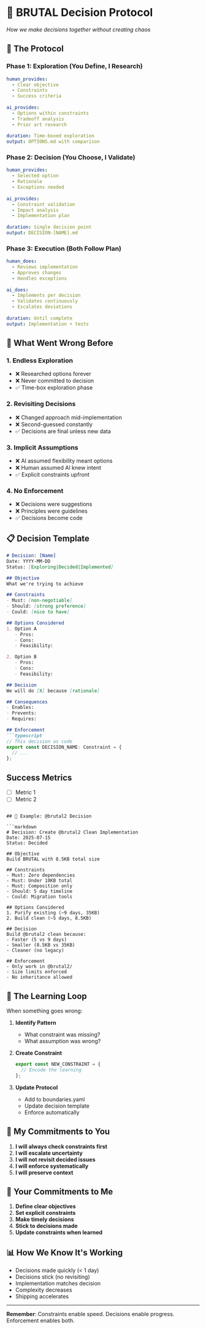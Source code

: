 # 🤝 BRUTAL Decision Protocol
*How we make decisions together without creating chaos*

## 🎯 The Protocol

### Phase 1: Exploration (You Define, I Research)
```yaml
human_provides:
  - Clear objective
  - Constraints
  - Success criteria
  
ai_provides:
  - Options within constraints
  - Tradeoff analysis
  - Prior art research
  
duration: Time-boxed exploration
output: OPTIONS.md with comparison
```

### Phase 2: Decision (You Choose, I Validate)
```yaml
human_provides:
  - Selected option
  - Rationale
  - Exceptions needed
  
ai_provides:
  - Constraint validation
  - Impact analysis
  - Implementation plan
  
duration: Single decision point
output: DECISION-[NAME].md
```

### Phase 3: Execution (Both Follow Plan)
```yaml
human_does:
  - Reviews implementation
  - Approves changes
  - Handles exceptions
  
ai_does:
  - Implements per decision
  - Validates continuously  
  - Escalates deviations
  
duration: Until complete
output: Implementation + tests
```

## 🚫 What Went Wrong Before

### 1. **Endless Exploration**
- ❌ Researched options forever
- ❌ Never committed to decision
- ✅ Time-box exploration phase

### 2. **Revisiting Decisions**
- ❌ Changed approach mid-implementation
- ❌ Second-guessed constantly
- ✅ Decisions are final unless new data

### 3. **Implicit Assumptions**
- ❌ AI assumed flexibility meant options
- ❌ Human assumed AI knew intent
- ✅ Explicit constraints upfront

### 4. **No Enforcement**
- ❌ Decisions were suggestions
- ❌ Principles were guidelines
- ✅ Decisions become code

## 📋 Decision Template

```markdown
# Decision: [Name]
Date: YYYY-MM-DD
Status: [Exploring|Decided|Implemented]

## Objective
What we're trying to achieve

## Constraints
- Must: [non-negotiable]
- Should: [strong preference]
- Could: [nice to have]

## Options Considered
1. Option A
   - Pros:
   - Cons:
   - Feasibility:

2. Option B
   - Pros:
   - Cons:
   - Feasibility:

## Decision
We will do [X] because [rationale]

## Consequences
- Enables:
- Prevents:
- Requires:

## Enforcement
```typescript
// This decision as code
export const DECISION_NAME: Constraint = {
  // ...
};
```

## Success Metrics
- [ ] Metric 1
- [ ] Metric 2
```

## 🎯 Example: @brutal2 Decision

```markdown
# Decision: Create @brutal2 Clean Implementation
Date: 2025-07-15
Status: Decided

## Objective
Build BRUTAL with 8.5KB total size

## Constraints
- Must: Zero dependencies
- Must: Under 10KB total
- Must: Composition only
- Should: 5 day timeline
- Could: Migration tools

## Options Considered
1. Purify existing (~9 days, 35KB)
2. Build clean (~5 days, 8.5KB)

## Decision
Build @brutal2 clean because:
- Faster (5 vs 9 days)
- Smaller (8.5KB vs 35KB)
- Cleaner (no legacy)

## Enforcement
- Only work in @brutal2/
- Size limits enforced
- No inheritance allowed
```

## 🔄 The Learning Loop

When something goes wrong:

1. **Identify Pattern**
   - What constraint was missing?
   - What assumption was wrong?

2. **Create Constraint**
   ```typescript
   export const NEW_CONSTRAINT = {
     // Encode the learning
   };
   ```

3. **Update Protocol**
   - Add to boundaries.yaml
   - Update decision template
   - Enforce automatically

## 🤖 My Commitments to You

1. **I will always check constraints first**
2. **I will escalate uncertainty**
3. **I will not revisit decided issues**
4. **I will enforce systematically**
5. **I will preserve context**

## 👤 Your Commitments to Me

1. **Define clear objectives**
2. **Set explicit constraints**
3. **Make timely decisions**
4. **Stick to decisions made**
5. **Update constraints when learned**

## 📊 How We Know It's Working

- Decisions made quickly (< 1 day)
- Decisions stick (no revisiting)
- Implementation matches decision
- Complexity decreases
- Shipping accelerates

---

**Remember**: Constraints enable speed. Decisions enable progress. Enforcement enables both.